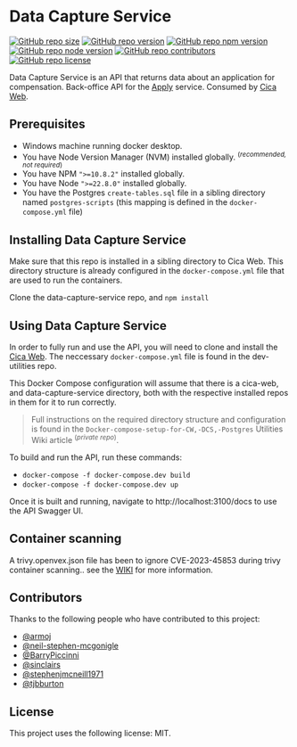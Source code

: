 # Data Capture Service

[![GitHub repo size](https://img.shields.io/github/repo-size/CriminalInjuriesCompensationAuthority/data-capture-service)](https://github.com/CriminalInjuriesCompensationAuthority/data-capture-service)
[![GitHub repo version](https://img.shields.io/github/package-json/v/CriminalInjuriesCompensationAuthority/data-capture-service)](https://github.com/CriminalInjuriesCompensationAuthority/data-capture-service/releases/latest)
[![GitHub repo npm version](https://img.shields.io/badge/npm_version->=10.8.2-blue)](https://github.com/CriminalInjuriesCompensationAuthority/data-capture-service/blob/master/package.json#L5)
[![GitHub repo node version](https://img.shields.io/badge/node_version->=22.8.0-blue)](https://github.com/CriminalInjuriesCompensationAuthority/data-capture-service/blob/master/package.json#L6)
[![GitHub repo contributors](https://img.shields.io/github/contributors/CriminalInjuriesCompensationAuthority/data-capture-service)](https://github.com/CriminalInjuriesCompensationAuthority/data-capture-service/graphs/contributors)
[![GitHub repo license](https://img.shields.io/github/package-json/license/CriminalInjuriesCompensationAuthority/data-capture-service)](https://github.com/CriminalInjuriesCompensationAuthority/data-capture-service/blob/master/LICENSE)

Data Capture Service is an API that returns data about an application for compensation. Back-office API for the [Apply](https://claim-criminal-injuries-compensation.service.justice.gov.uk/apply/) service. Consumed by [Cica Web](https://github.com/CriminalInjuriesCompensationAuthority/cica-web).



## Prerequisites

-   Windows machine running docker desktop.
-   You have Node Version Manager (NVM) installed globally. <sup>(_recommended, not required_)</sup>
-   You have NPM `">=10.8.2"` installed globally.
-   You have Node `">=22.8.0"` installed globally.
-   You have the Postgres `create-tables.sql` file in a sibling directory named `postgres-scripts` (this mapping is defined in the `docker-compose.yml` file)

## Installing Data Capture Service

Make sure that this repo is installed in a sibling directory to Cica Web. This directory structure is already configured in the `docker-compose.yml` file that are used to run the containers.

Clone the data-capture-service repo, and `npm install`

## Using Data Capture Service

In order to fully run and use the API, you will need to clone and install the [Cica Web](https://github.com/CriminalInjuriesCompensationAuthority/cica-web). The neccessary `docker-compose.yml` file is found in the dev-utilities repo.

This Docker Compose configuration will assume that there is a cica-web, and data-capture-service directory, both with the respective installed repos in them for it to run correctly.

> Full instructions on the required directory structure and configuration is found in the `Docker-compose-setup-for-CW,-DCS,-Postgres` Utilities Wiki article <sup>(_private repo_)</sup>.

To build and run the API, run these commands:

-   `docker-compose -f docker-compose.dev build`
-   `docker-compose -f docker-compose.dev up`

Once it is built and running, navigate to http://localhost:3100/docs to use the API Swagger UI.

## Container scanning

A trivy.openvex.json file has been to ignore CVE-2023-45853 during trivy container scanning..
see the [WIKI](https://github.com/CriminalInjuriesCompensationAuthority/q-dev-utilities/wiki/Trivy-scanning-and-vulnerability-management) for more information.

## Contributors

Thanks to the following people who have contributed to this project:

-   [@armoj](https://github.com/armoj)
-   [@neil-stephen-mcgonigle](https://github.com/neil-stephen-mcgonigle)
-   [@BarryPiccinni](https://github.com/BarryPiccinni)
-   [@sinclairs](https://github.com/sinclairs)
-   [@stephenjmcneill1971](https://github.com/stephenjmcneill1971)
-   [@tjbburton](https://github.com/tjbburton)

## License

This project uses the following license: MIT.
